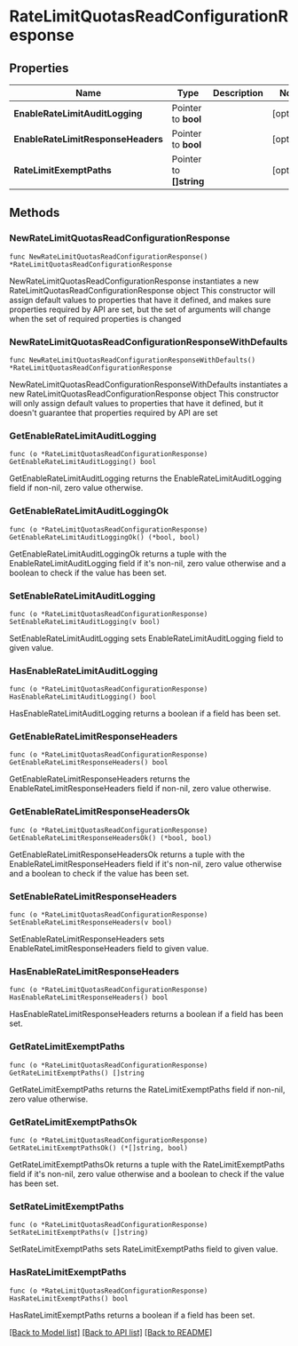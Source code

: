 # RateLimitQuotasReadConfigurationResponse


## Properties

Name | Type | Description | Notes
------------ | ------------- | ------------- | -------------
**EnableRateLimitAuditLogging** | Pointer to **bool** |  | [optional] 
**EnableRateLimitResponseHeaders** | Pointer to **bool** |  | [optional] 
**RateLimitExemptPaths** | Pointer to **[]string** |  | [optional] 



## Methods


### NewRateLimitQuotasReadConfigurationResponse

`func NewRateLimitQuotasReadConfigurationResponse() *RateLimitQuotasReadConfigurationResponse`

NewRateLimitQuotasReadConfigurationResponse instantiates a new RateLimitQuotasReadConfigurationResponse object
This constructor will assign default values to properties that have it defined,
and makes sure properties required by API are set, but the set of arguments
will change when the set of required properties is changed

### NewRateLimitQuotasReadConfigurationResponseWithDefaults

`func NewRateLimitQuotasReadConfigurationResponseWithDefaults() *RateLimitQuotasReadConfigurationResponse`

NewRateLimitQuotasReadConfigurationResponseWithDefaults instantiates a new RateLimitQuotasReadConfigurationResponse object
This constructor will only assign default values to properties that have it defined,
but it doesn't guarantee that properties required by API are set


### GetEnableRateLimitAuditLogging

`func (o *RateLimitQuotasReadConfigurationResponse) GetEnableRateLimitAuditLogging() bool`

GetEnableRateLimitAuditLogging returns the EnableRateLimitAuditLogging field if non-nil, zero value otherwise.

### GetEnableRateLimitAuditLoggingOk

`func (o *RateLimitQuotasReadConfigurationResponse) GetEnableRateLimitAuditLoggingOk() (*bool, bool)`

GetEnableRateLimitAuditLoggingOk returns a tuple with the EnableRateLimitAuditLogging field if it's non-nil, zero value otherwise
and a boolean to check if the value has been set.

### SetEnableRateLimitAuditLogging

`func (o *RateLimitQuotasReadConfigurationResponse) SetEnableRateLimitAuditLogging(v bool)`

SetEnableRateLimitAuditLogging sets EnableRateLimitAuditLogging field to given value.


### HasEnableRateLimitAuditLogging

`func (o *RateLimitQuotasReadConfigurationResponse) HasEnableRateLimitAuditLogging() bool`

HasEnableRateLimitAuditLogging returns a boolean if a field has been set.




### GetEnableRateLimitResponseHeaders

`func (o *RateLimitQuotasReadConfigurationResponse) GetEnableRateLimitResponseHeaders() bool`

GetEnableRateLimitResponseHeaders returns the EnableRateLimitResponseHeaders field if non-nil, zero value otherwise.

### GetEnableRateLimitResponseHeadersOk

`func (o *RateLimitQuotasReadConfigurationResponse) GetEnableRateLimitResponseHeadersOk() (*bool, bool)`

GetEnableRateLimitResponseHeadersOk returns a tuple with the EnableRateLimitResponseHeaders field if it's non-nil, zero value otherwise
and a boolean to check if the value has been set.

### SetEnableRateLimitResponseHeaders

`func (o *RateLimitQuotasReadConfigurationResponse) SetEnableRateLimitResponseHeaders(v bool)`

SetEnableRateLimitResponseHeaders sets EnableRateLimitResponseHeaders field to given value.


### HasEnableRateLimitResponseHeaders

`func (o *RateLimitQuotasReadConfigurationResponse) HasEnableRateLimitResponseHeaders() bool`

HasEnableRateLimitResponseHeaders returns a boolean if a field has been set.




### GetRateLimitExemptPaths

`func (o *RateLimitQuotasReadConfigurationResponse) GetRateLimitExemptPaths() []string`

GetRateLimitExemptPaths returns the RateLimitExemptPaths field if non-nil, zero value otherwise.

### GetRateLimitExemptPathsOk

`func (o *RateLimitQuotasReadConfigurationResponse) GetRateLimitExemptPathsOk() (*[]string, bool)`

GetRateLimitExemptPathsOk returns a tuple with the RateLimitExemptPaths field if it's non-nil, zero value otherwise
and a boolean to check if the value has been set.

### SetRateLimitExemptPaths

`func (o *RateLimitQuotasReadConfigurationResponse) SetRateLimitExemptPaths(v []string)`

SetRateLimitExemptPaths sets RateLimitExemptPaths field to given value.


### HasRateLimitExemptPaths

`func (o *RateLimitQuotasReadConfigurationResponse) HasRateLimitExemptPaths() bool`

HasRateLimitExemptPaths returns a boolean if a field has been set.









[[Back to Model list]](../README.md#documentation-for-models) [[Back to API list]](../README.md#documentation-for-api-endpoints) [[Back to README]](../README.md)


